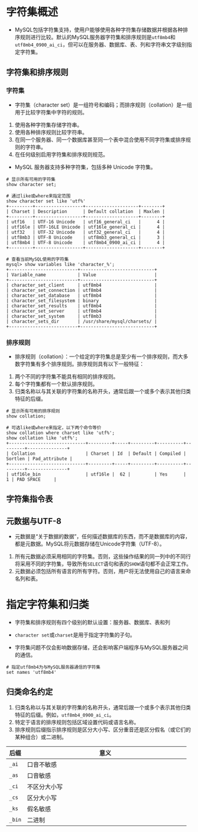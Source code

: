 # 字符集概述

- MySQL包括字符集支持，使用户能够使用各种字符集存储数据并根据各种排序规则进行比较。默认的MySQL服务器字符集和排序规则是`utf8mb4`和`utf8mb4_0900_ai_ci`，但可以在服务器、数据库、表、列和字符串文字级别指定字符集。

## 字符集和排序规则

### 字符集

- 字符集（character set）是一组符号和编码；而排序规则（collation）是一组用于比较字符集中字符的规则。

1. 使用各种字符集存储字符串。
2. 使用各种排序规则比较字符串。
3. 在同一个服务器、同一个数据库甚至同一个表中混合使用不同字符集或排序规则的字符串。
4. 在任何级别启用字符集和排序规则规范。

- MySQL 服务器支持多种字符集，包括多种 Unicode 字符集。

```shell
# 显示所有可用的字符集
show character set;

# 通过like或where来指定范围
show character set like 'utf%'
+---------+------------------+--------------------+--------+
| Charset | Description      | Default collation  | Maxlen |
+---------+------------------+--------------------+--------+
| utf16   | UTF-16 Unicode   | utf16_general_ci   |      4 |
| utf16le | UTF-16LE Unicode | utf16le_general_ci |      4 |
| utf32   | UTF-32 Unicode   | utf32_general_ci   |      4 |
| utf8mb3 | UTF-8 Unicode    | utf8mb3_general_ci |      3 |
| utf8mb4 | UTF-8 Unicode    | utf8mb4_0900_ai_ci |      4 |
+---------+------------------+--------------------+--------+
```

```shell
# 查看当前MySQL使用的字符集
mysql> show variables like 'character_%';
+--------------------------+----------------------------+
| Variable_name            | Value                      |
+--------------------------+----------------------------+
| character_set_client     | utf8mb4                    |
| character_set_connection | utf8mb4                    |
| character_set_database   | utf8mb4                    |
| character_set_filesystem | binary                     |
| character_set_results    | utf8mb4                    |
| character_set_server     | utf8mb4                    |
| character_set_system     | utf8mb3                    |
| character_sets_dir       | /usr/share/mysql/charsets/ |
+--------------------------+----------------------------+
```

### 排序规则

- 排序规则（collation）：一个给定的字符集总是至少有一个排序规则，而大多数字符集有多个排序规则。排序规则具有以下一般特征：

1. 两个不同的字符集不能具有相同的排序规则。
2. 每个字符集都有一个默认排序规则。
3. 归类名称以与其关联的字符集的名称开头，通常后跟一个或多个表示其他归类特征的后缀。

```shell
# 显示所有可用的排序规则
show collation;

# 可选like或where来指定，以下两个命令等价
show collation where charset like 'utf%';
show collation like 'utf%';
+-----------------------------+---------+-----+---------+----------+---------+---------------+
| Collation                   | Charset | Id  | Default | Compiled | Sortlen | Pad_attribute |
+-----------------------------+---------+-----+---------+----------+---------+---------------+
| utf16le_bin                 | utf16le |  62 |         | Yes      |       1 | PAD SPACE     |
```

## 字符集指令表

## 元数据与UTF-8

- 元数据是“关于数据的数据”，任何描述数据库的东西，而不是数据库的内容，都是元数据。MySQL将元数据存储在Unicode字符集（UTF-8）。

1. 所有元数据必须采用相同的字符集。否则，这些操作结果的同一列中的不同行将采用不同的字符集，导致所有`SELECT`语句和表的`SHOW`语句都不会正常工作。
2. 元数据必须包括所有语言的所有字符。否则，用户将无法使用自己的语言来命名列和表。

# 指定字符集和归类

- 字符集和排序规则有四个级别的默认设置：服务器、数据库、表和列
- `character set`或`charset`是用于指定字符集的子句。

- 字符集问题不仅会影响数据存储，还会影响客户端程序与MySQL服务器之间的通信。

```shell
# 指定utf8mb4为与MySQL服务器通信的字符集
set names 'utf8mb4'
```

## 归类命名约定

1. 归类名称以与其关联的字符集的名称开头，通常后跟一个或多个表示其他归类特征的后缀。例如，`utf8mb4_0900_ai_ci`。
2. 特定于语言的排序规则包括区域设置代码或语言名称。
3. 排序规则后缀指示排序规则是区分大小写、区分重音还是区分假名（或它们的某种组合）或二进制。

<table>
    <colgroup>
        <col style="width: 10%">
        <col style="width: 90%">
    </colgroup>
    <thead>
        <tr>
            <th>后缀</th>
            <th>意义</th>
        </tr>
    </thead>
    <tbody>
        <tr>
            <td><code>_ai</code></td>
            <td>口音不敏感</td>
        </tr><tr>
        <td><code>_as</code></td>
        <td>口音敏感</td>
        </tr><tr>
        <td><code>_ci</code></td>
        <td>不区分大小写</td>
        </tr><tr>
        <td><code>_cs</code></td>
        <td>区分大小写</td>
        </tr><tr>
        <td><code>_ks</code></td>
        <td>假名敏感</td>
        </tr><tr>
        <td><code>_bin</code></td>
        <td>二进制</td>
        </tr></tbody>
</table>

